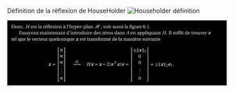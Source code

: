 Définition de la réflexion de HouseHolder
![Householder définition](../images/HouseHolder_définition.png)

![HouseHolder_construction](..//images/HouseHolder_construction.png)

